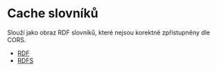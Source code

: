 # Cache slovníků
Slouží jako obraz RDF slovníků, které nejsou korektně zpřístupněny dle CORS.
- [RDF](rdf.ttl)
- [RDFS](rdfs.ttl)